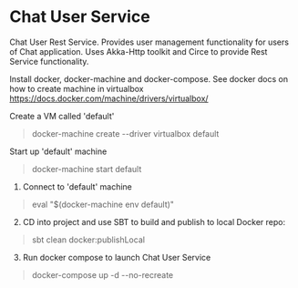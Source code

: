 Chat User Service
============================================
Chat User Rest Service. Provides user management functionality for users of Chat application. 
Uses Akka-Http toolkit and Circe to provide Rest Service functionality.

Install docker, docker-machine and docker-compose. See docker docs on how to create machine in virtualbox
https://docs.docker.com/machine/drivers/virtualbox/

Create a VM called 'default'

> docker-machine create --driver virtualbox default

Start up 'default' machine

> docker-machine start default

1) Connect to 'default' machine

> eval "$(docker-machine env default)"

2) CD into project and use SBT to build and publish to local Docker repo:

> sbt clean docker:publishLocal

3) Run docker compose to launch Chat User Service

> docker-compose up -d --no-recreate